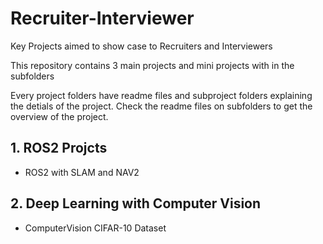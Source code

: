 # Recruiter-Interviewer
Key Projects aimed to show case to Recruiters and  Interviewers

This repository contains 3 main projects and mini projects with in the subfolders 

Every project folders have readme files and subproject folders explaining the detials of the project. Check the readme files on subfolders to get the overview of the project. 

## 1. ROS2 Projcts

- ROS2 with SLAM and NAV2 


## 2. Deep Learning with Computer Vision 

- ComputerVision CIFAR-10 Dataset 

